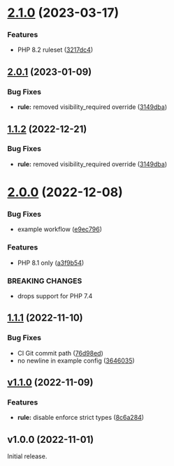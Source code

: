 # [2.1.0](https://github.com/stickeeuk/php-cs-fixer-config/compare/v2.0.1...v2.1.0) (2023-03-17)


### Features

* PHP 8.2 ruleset ([3217dc4](https://github.com/stickeeuk/php-cs-fixer-config/commit/3217dc4df56815d2a454a4aa7b370e1a640c95b2))

## [2.0.1](https://github.com/stickeeuk/php-cs-fixer-config/compare/v2.0.0...v2.0.1) (2023-01-09)


### Bug Fixes

* **rule:** removed visibility_required override ([3149dba](https://github.com/stickeeuk/php-cs-fixer-config/commit/3149dbaf242788ff8c7a75b0ec4aad4d908bab4a))

## [1.1.2](https://github.com/stickeeuk/php-cs-fixer-config/compare/v1.1.1...v1.1.2) (2022-12-21)


### Bug Fixes

* **rule:** removed visibility_required override ([3149dba](https://github.com/stickeeuk/php-cs-fixer-config/commit/3149dbaf242788ff8c7a75b0ec4aad4d908bab4a))

# [2.0.0](https://github.com/stickeeuk/php-cs-fixer-config/compare/v1.1.1...v2.0.0) (2022-12-08)


### Bug Fixes

* example workflow ([e9ec796](https://github.com/stickeeuk/php-cs-fixer-config/commit/e9ec7967daae90dd90b987d24fc3924f3e7c6c5d))


### Features

* PHP 8.1 only ([a3f9b54](https://github.com/stickeeuk/php-cs-fixer-config/commit/a3f9b5469e6f3e9fc072a638fd709b35b4f169a2))


### BREAKING CHANGES

* drops support for PHP 7.4

## [1.1.1](https://github.com/stickeeuk/php-cs-fixer-config/compare/v1.1.0...v1.1.1) (2022-11-10)


### Bug Fixes

* CI Git commit path ([76d98ed](https://github.com/stickeeuk/php-cs-fixer-config/commit/76d98ed3dca9f19928494f47e07ee566ea83a1be))
* no newline in example config ([3646035](https://github.com/stickeeuk/php-cs-fixer-config/commit/3646035fc317cd72a04473664ca2824a8f014914))

## [v1.1.0](https://github.com/stickeeuk/php-cs-fixer-config/compare/v1.0.0...v1.1.0) (2022-11-09)


### Features

* **rule:** disable enforce strict types ([8c6a284](https://github.com/stickeeuk/php-cs-fixer-config/commit/8c6a28411f5718806e35574571541c0f1adb2c8e))

## v1.0.0 (2022-11-01)

Initial release.
